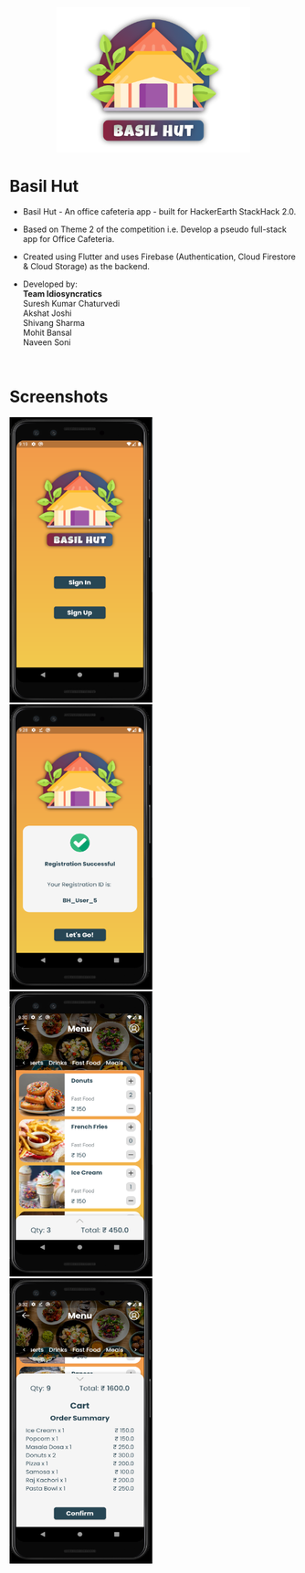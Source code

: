 <center> <img src="images/BasilHutLogo.png" alt="Basil Hut Logo" width="340"/> </center>

# Basil Hut
* Basil Hut - An office cafeteria app - built for HackerEarth StackHack 2.0. <br>
* Based on Theme 2 of the competition i.e. Develop a pseudo full-stack app for Office Cafeteria. <br>
* Created using Flutter and uses Firebase (Authentication, Cloud Firestore & Cloud Storage) as the backend. <br>

* Developed by: <br>
**Team Idiosyncratics** <br>
Suresh Kumar Chaturvedi <br>
Akshat Joshi <br>
Shivang Sharma <br>
Mohit Bansal <br>
Naveen Soni <br>
<br>

# Screenshots
<img src="Screenshots/Basil Hut 1.png" alt="Basil Hut 1" width="250" height="500"/> &nbsp; &nbsp; <img src="Screenshots/Basil Hut 2.png" alt="Basil Hut 2" width="250" height="500"/> <br>
<img src="Screenshots/Basil Hut 3.png" alt="Basil Hut 3" width="250" height="500"/> &nbsp; &nbsp; <img src="Screenshots/Basil Hut 4.png" alt="Basil Hut 4" width="250" height="500"/>
